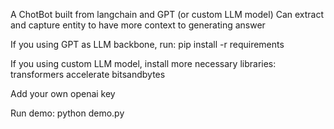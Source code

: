 A ChotBot built from langchain and GPT (or custom LLM model)
Can extract and capture entity to have more context to generating answer

If you using GPT as LLM backbone, run:
    pip install -r requirements 

If you using custom LLM model, install more necessary libraries:
    transformers
    accelerate
    bitsandbytes

Add your own openai key

Run demo:
    python demo.py
